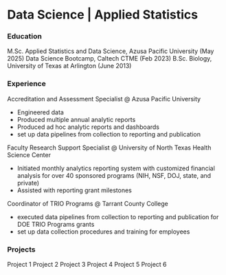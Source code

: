# Data Science | Applied Statistics
### Education
M.Sc. Applied Statistics and Data Science, Azusa Pacific University (May 2025)
Data Science Bootcamp, Caltech CTME (Feb 2023)
B.Sc. Biology, University of Texas at Arlington (June 2013)

### Experience
Accreditation and Assessment Specialist @ Azusa Pacific University
- Engineered data
- Produced multiple annual analytic reports
- Produced ad hoc analytic reports and dashboards
- set up data pipelines from collection to reporting and publication

Faculty Research Support Specialist @ University of North Texas Health Science Center
- Initiated monthly analytics reporting system with customized financial analysis for over 40 sponsored programs (NIH, NSF, DOJ, state, and private)
- Assisted with reporting grant milestones

Coordinator of TRIO Programs @ Tarrant County College
- executed data pipelines from collection to reporting and publication for DOE TRIO Programs grants
- set up data collection procedures and training for employees

### Projects
Project 1
Project 2
Project 3
Project 4
Project 5
Project 6
